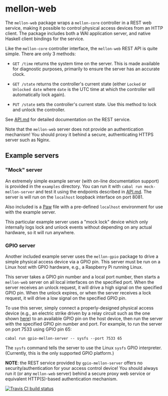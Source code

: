 # mellon-web

The `mellon-web` package wraps a `mellon-core` controller in a REST
web service, making it possible to control physical access devices
from an HTTP client. The package includes both a WAI application
server, and native Haskell client bindings for the service.

Like the `mellon-core` controller interface, the `mellon-web` REST API
is quite simple. There are only 3 methods:

* `GET /time` returns the system time on the server. This is made
  available for diagnostic purposes, primarily to ensure the server
  has an accurate clock.

* `GET /state` returns the controller's current state (either `Locked`
  or `Unlocked date` where `date` is the UTC time at which the
  controller will automatically lock again).

* `PUT /state` sets the controller's current state. Use this method to
  lock and unlock the controller.

See [API.md](API.md) for detailed documentation on the REST service.

Note that the `mellon-web` server does not provide an authentication
mechanism! You should proxy it behind a secure, authenticating HTTPS
server such as Nginx.

## Example servers

### "Mock" server

An extremely simple example server (with on-line documentation
support) is provided in the `examples` directory. You can run it with
`cabal run mock-mellon-server` and test it using the endpoints
described in [API.md](API.md). The server is will run on the
`localhost` loopback interface on port 8081.

Also included is a [Paw](https://luckymarmot.com/paw) file with a
pre-defined `localhost` environment for use with the example server.

This particular example server uses a "mock lock" device which only
internally logs lock and unlock events without depending on any actual
hardware, so it will run anywhere.

### GPIO server

Another included example server uses the `mellon-gpio` package to
drive a simple physical access device via a GPIO pin. This server must
be run on a Linux host with GPIO hardware, e.g., a Raspberry Pi
running Linux.

This server takes a GPIO pin number and a local port number, then
starts a `mellon-web` server on all local interfaces on the specified
port. When the server receives an unlock request, it will drive a high
signal on the specified GPIO pin. When the unlock expires, or when the
server receives a lock request, it will drive a low signal on the
specified GPIO pin.

To use this server, simply connect a properly-designed physical access
device (e.g., an electric strike driven by a relay circuit such as the
one shown
[here](http://www.petervis.com/Raspberry_PI/Driving_Relays_with_CMOS_and_TTL_Outputs/Driving_Relays_with_CMOS_and_TTL_Outputs.html))
to an available GPIO pin on the host device, then run the server with
the specified GPIO pin number and port. For example, to run the server
on port 7533 using GPIO pin 65:

```
cabal run gpio-mellon-server -- sysfs --port 7533 65
```

The `sysfs` command tells the server to use the Linux `sysfs` GPIO
interpreter. (Currently, this is the only supported GPIO platform.)

**NOTE**: the REST service provided by `gpio-mellon-server` offers no
security/authentication for your access control device! You should
always run it (or any `mellon-web` server) behind a secure proxy web
service or equivalent HTTP(S)-based authentication mechanism.

[![Travis CI build status](https://travis-ci.org/quixoftic/mellon.svg?branch=master)](https://travis-ci.org/quixoftic/mellon)
